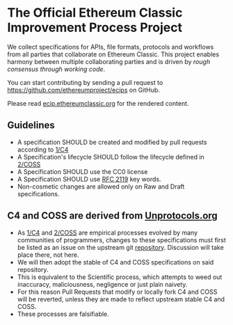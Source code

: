 The Official Ethereum Classic Improvement Process Project
==========================================================

We collect specifications for APIs, file formats, protocols and workflows from all parties that collaborate on Ethereum Classic. This project enables harmony between multiple collaborating parties and is driven by _*rough consensus through working code*_.

You can start contributing by sending a pull request to https://github.com/ethereumproject/ecips on GitHub.

Please read [ecip.ethereumclassic.org](http://ecip.ethereumclassic.org/) for the rendered content.

## Guidelines

* A specification SHOULD be created and modified by pull requests according to [1/C4](1/README.md)
* A Specification's lifecycle SHOULD follow the lifecycle defined in [2/COSS](2/README.md)
* A Specification SHOULD use the CC0 license
* A Specification SHOULD use [RFC 2119](http://tools.ietf.org/html/rfc2119) key words.
* Non-cosmetic changes are allowed only on Raw and Draft specifications.

## C4 and COSS are derived from [Unprotocols.org](https://unprotocols.org)

* As [1/C4](1/C4) and [2/COSS](2/COSS) are empirical processes evolved by many communities of programmers, changes to these specifications must first be listed as an issue on the upstream git [repository](https://github.com/unprotocols/rfc). Discussion will take place there, not here.
* We will then adopt the stable of C4 and COSS specifications on said repository.
* This is equivalent to the Scientific process, which attempts to weed out inaccuracy, maliciousness, negligence or just plain naivety.
* For this reason Pull Requests that modify or locally fork C4 and COSS will be reverted, unless they are made to reflect upstream stable C4 and COSS.
* These processes are falsifiable.
